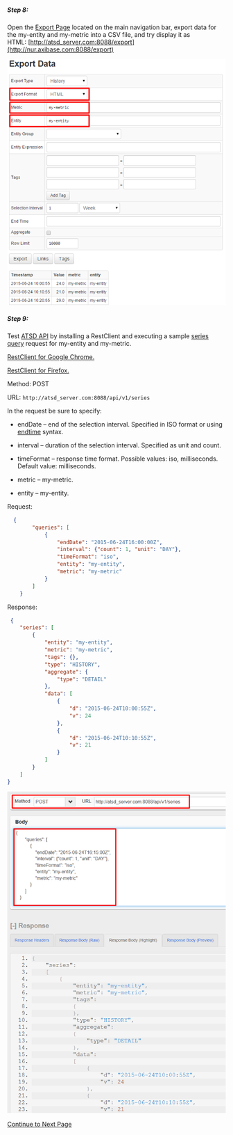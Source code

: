 ##### Step 8:

Open the [Export Page](https://axibase.com/products/axibase-time-series-database/exporting-data/data-export/) located on the main navigation bar, export data for the my-entity and my-metric into a CSV file, and try display it as HTML: [http://atsd_server.com:8088/export](http://nur.axibase.com:8088/export)

![](resources/hello_world_export1.png)

##### Step 9:

Test [ATSD API](/api/README.md) by installing a RestClient and executing a sample [series query](../api/data/series/query.md) request for my-entity and my-metric.

[RestClient for Google Chrome.](https://chrome.google.com/webstore/detail/postman-rest-client/fdmmgilgnpjigdojojpjoooidkmcomcm?hl=en)

[RestClient for Firefox.](https://addons.mozilla.org/ru/firefox/addon/restclient/)

Method: POST

URL: `http://atsd_server.com:8088/api/v1/series`

In the request be sure to specify:

* endDate – end of the selection interval. Specified in ISO format or using [endtime](../end-time-syntax.md) syntax.

* interval – duration of the selection interval. Specified as unit and count.

* timeFormat – response time format. Possible values: iso, milliseconds. Default value: milliseconds.

* metric – my-metric.

* entity – my-entity.

Request:

```json
  {
        "queries": [
            {
                "endDate": "2015-06-24T16:00:00Z",
                "interval": {"count": 1, "unit": "DAY"},
                "timeFormat": "iso",
                "entity": "my-entity",
                "metric": "my-metric"
            }
        ]
    }
```

Response:

```json
 {
    "series": [
        {
            "entity": "my-entity",
            "metric": "my-metric",
            "tags": {},
            "type": "HISTORY",
            "aggregate": {
                "type": "DETAIL"
            },
            "data": [
                {
                    "d": "2015-06-24T10:00:55Z",
                    "v": 24
                },
                {
                    "d": "2015-06-24T10:10:55Z",
                    "v": 21
                }
            ]
        }
    ]
}
```

![](resources/hello_world_api1.png)

[Continue to Next Page](getting-started-4.md)
